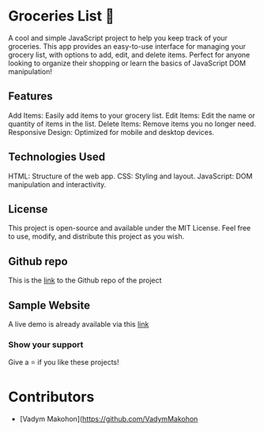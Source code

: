 # Groceries List 🛒
A cool and simple JavaScript project to help you keep track of your groceries. This app provides an easy-to-use interface for managing your grocery list, with options to add, edit, and delete items. Perfect for anyone looking to organize their shopping or learn the basics of JavaScript DOM manipulation!

## Features
Add Items: Easily add items to your grocery list.
Edit Items: Edit the name or quantity of items in the list.
Delete Items: Remove items you no longer need.
Responsive Design: Optimized for mobile and desktop devices.

## Technologies Used
HTML: Structure of the web app.
CSS: Styling and layout.
JavaScript: DOM manipulation and interactivity.

## License
This project is open-source and available under the MIT License. Feel free to use, modify, and distribute this project as you wish.

## Github repo

This is the [link](https://github.com/VadymMakohon/Groceries-List) to the Github repo of the project

## Sample Website

A live demo is already available via this [link](https://vadymmakohon.github.io/Groceries-List/)

### Show your support

Give a ⭐ if you like these projects!

# Contributors

- [Vadym Makohon](https://github.com/VadymMakohon
